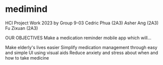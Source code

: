 # medimind

HCI Project Work 2023 by Group 9-03
Cedric Phua (2A3)
Asher Ang (2A3)
Fu Zixuan (2A3) 

OUR OBJECTIVES
Make a medication reminder mobile app which will...

Make elderly's lives easier 
Simplify medication management through easy and simple UI using visual aids 
Reduce anxiety and stress about when and how to take medicine
